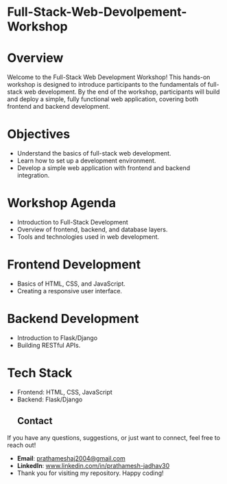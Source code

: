 # Full-Stack-Web-Devolpement-Workshop
# Overview
Welcome to the  Full-Stack Web Development Workshop! This hands-on workshop is designed to introduce participants to the fundamentals of full-stack web development. By the end of the workshop, participants will build and deploy a simple, fully functional web application, covering both frontend and backend development.

# Objectives
- Understand the basics of full-stack web development.
- Learn how to set up a development environment.
- Develop a simple web application with frontend and backend integration.
  

# Workshop Agenda
- Introduction to Full-Stack Development
- Overview of frontend, backend, and database layers.
- Tools and technologies used in web development.
# Frontend Development
- Basics of HTML, CSS, and JavaScript.
- Creating a responsive user interface.
# Backend Development
- Introduction to  Flask/Django
- Building RESTful APIs.

# Tech Stack
- Frontend: HTML, CSS, JavaScript 
- Backend:  Flask/Django
   ## Contact

If you have any questions, suggestions, or just want to connect, feel free to reach out!

- **Email**: prathameshaj2004@gmail.com
- **LinkedIn**: www.linkedin.com/in/prathamesh-jadhav30
- Thank you for visiting my repository. Happy coding!



